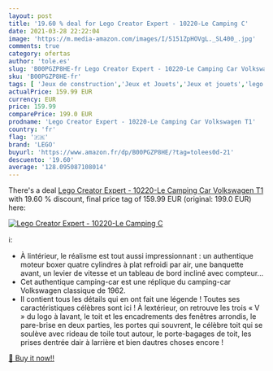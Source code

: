 ```yaml
---
layout: post
title: '19.60 % deal for Lego Creator Expert - 10220-Le Camping C'
date: 2021-03-28 22:22:04
image: 'https://m.media-amazon.com/images/I/5151ZpHOVgL._SL400_.jpg'
comments: true
category: ofertas
author: 'tole.es'
slug: 'B00PGZP8HE-fr Lego Creator Expert - 10220-Le Camping Car Volkswagen T1'
sku: 'B00PGZP8HE-fr'
tags: [ 'Jeux de construction','Jeux et Jouets','Jeux et jouets','lego', ]
actualPrice: 159.99 EUR
currency: EUR
price: 159.99
comparePrice: 199.0 EUR
prodname: 'Lego Creator Expert - 10220-Le Camping Car Volkswagen T1'
country: 'fr'
flag: '🇫🇷'
brand: 'LEGO'
buyurl: 'https://www.amazon.fr/dp/B00PGZP8HE/?tag=tolees0d-21'
descuento: '19.60'
average: '128.095087108014'
---
```


There's a deal [Lego Creator Expert - 10220-Le Camping Car Volkswagen T1](https://www.amazon.fr/dp/B00PGZP8HE/?tag=tolees0d-21)  with  19.60 % discount, final price tag of  159.99 EUR (original: 199.0 EUR) here:

[![Lego Creator Expert - 10220-Le Camping C](https://m.media-amazon.com/images/I/5151ZpHOVgL._SL400_.jpg)](https://www.amazon.fr/dp/B00PGZP8HE/?tag=tolees0d-21)

ℹ️:

- À lintérieur, le réalisme est tout aussi impressionnant : un authentique moteur boxer quatre cylindres à plat refroidi par air, une banquette avant, un levier de vitesse et un tableau de bord incliné avec compteur...
- Cet authentique camping-car est une réplique du camping-car Volkswagen classique de 1962.
- II contient tous les détails qui en ont fait une légende ! Toutes ses caractéristiques célèbres sont ici ! À lextérieur, on retrouve les trois « V » du logo à lavant, le toit et les encadrements des fenêtres arrondis, le pare-brise en deux parties, les portes qui souvrent, le célèbre toit qui se soulève avec rideau de toile tout autour, le porte-bagages de toit, les prises dentrée dair à larrière et bien dautres choses encore !

[🛒 Buy it now!!](https://www.amazon.fr/dp/B00PGZP8HE/?tag=tolees0d-21)
